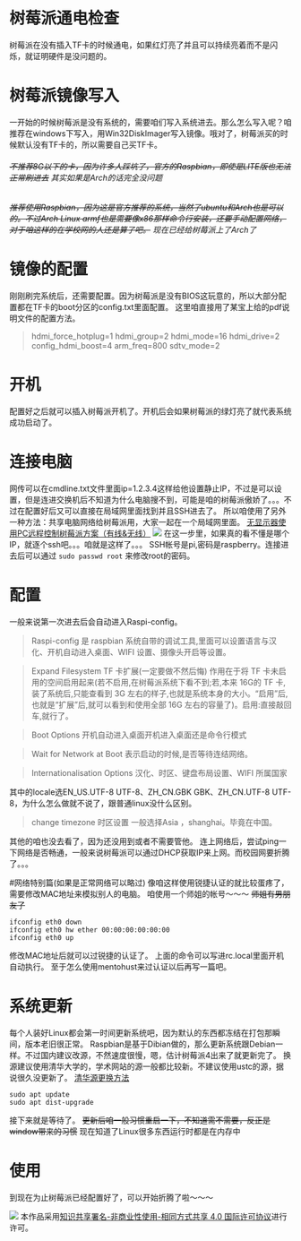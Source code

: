 # 树莓派通电检查
树莓派在没有插入TF卡的时候通电，如果红灯亮了并且可以持续亮着而不是闪烁，就证明硬件是没问题的。

# 树莓派镜像写入
一开始的时候树莓派是没有系统的，需要咱们写入系统进去。那么怎么写入呢？咱推荐在windows下写入，用Win32DiskImager写入镜像。哦对了，树莓派买的时候默认没有TF卡的，所以需要自己买TF卡。
###### ~~不推荐8G以下的卡，因为许多人踩坑了，官方的Raspbian，即使是LITE版也无法正常刷进去~~ 其实如果是Arch的话完全没问题
###### ~~推荐使用Raspbian，因为这是官方推荐的系统，当然了ubuntu和Arch也是可以的。不过Arch Linux armf也是需要像x86那样命令行安装，还要手动配置网络，对于咱这样的在学校网的人还是算了吧。~~ 现在已经给树莓派上了Arch了
# 镜像的配置
刚刚刷完系统后，还需要配置。因为树莓派是没有BIOS这玩意的，所以大部分配置都在TF卡的boot分区的config.txt里面配置。
这里咱直接用了某宝上给的pdf说明文件的配置方法。
> hdmi_force_hotplug=1
hdmi_group=2
hdmi_mode=16
hdmi_drive=2
config_hdmi_boost=4
arm_freq=800
sdtv_mode=2

# 开机
配置好之后就可以插入树莓派开机了。开机后会如果树莓派的绿灯亮了就代表系统成功启动了。

# 连接电脑
网传可以在cmdline.txt文件里面ip=1.2.3.4这样给他设置静止IP，不过是可以设置，但是连进交换机后不知道为什么电脑搜不到，可能是咱的树莓派傲娇了。。。不过在配置好后又可以直接在局域网里面找到并且SSH进去了。
所以咱使用了另外一种方法：共享电脑网络给树莓派用，大家一起在一个局域网里面。
[无显示器使用PC远程控制树莓派方案（有线&无线）](http://qiita.com/CoffeeDog/items/d1ad4e53373935701b1a)
![](https://qiita-image-store.s3.amazonaws.com/0/99696/9f2a976f-d868-7e47-93aa-b27160f7e86d.png)
在这一步里，如果真的看不懂是哪个IP，就逐个ssh吧。。。咱就是这样了。。。
SSH帐号是pi,密码是raspberry。连接进去后可以通过
`sudo passwd root`
来修改root的密码。

# 配置
一般来说第一次进去后会自动进入Raspi-config。

>Raspi-config 是 raspbian 系统自带的调试工具,里面可以设置语言与汉化、开机自动进入桌面、WIFI 设置、摄像头开启等设置。

>Expand Filesystem TF 卡扩展(一定要做不然后悔)
作用在于将 TF 卡未启用的空间启用起来(若不启用,在树莓派系统下看不到;若,本来 16G的 TF 卡,装了系统后,只能查看到 3G 左右的样子,也就是系统本身的大小。“启用”后,也就是“扩展”后,就可以看到和使用全部 16G 左右的容量了)。启用:直接敲回车,就行了。

>Boot Options 开机自动进入桌面开机进入桌面还是命令行模式

>Wait for Network at Boot
表示启动的时候,是否等待连结网络。

>Internationalisation Options
汉化、时区、键盘布局设置、WIFI 所属国家

其中的locale选EN_US.UTF-8 UTF-8、ZH_CN.GBK GBK、ZH_CN.UTF-8 UTF-8，为什么怎么做就不说了，跟普通linux没什么区别。

>change timezone 时区设置
一般选择Asia ，shanghai。毕竟在中国。

其他的咱也没去看了，因为还没用到或者不需要管他。
连上网络后，尝试ping一下网络是否畅通，一般来说树莓派可以通过DHCP获取IP来上网。而校园网要折腾了。。。

#网络特别篇(如果是正常网络可以略过)
像咱这样使用锐捷认证的就比较蛋疼了，需要修改MAC地址来模拟别人的电脑。
咱使用一个师姐的帐号～～～ ~~师姐有男朋友了~~
```
ifconfig eth0 down
ifconfig eth0 hw ether 00:00:00:00:00:00
ifconfig eth0 up
```
修改MAC地址后就可以过锐捷的认证了。
上面的命令可以写进rc.local里面开机自动执行。
至于怎么使用mentohust来过认证以后再写一篇吧。

# 系统更新
每个人装好Linux都会第一时间更新系统吧，因为默认的东西都冻结在打包那瞬间，版本老旧很正常。
Raspbian是基于Dibian做的，那么更新系统跟Debian一样。不过国内建议改源，不然速度很慢，嗯，估计树莓派4出来了就更新完了。
换源建议使用清华大学的，学术网站的源一般都比较新。不建议使用ustc的源，据说很久没更新了。
[清华源更换方法](https://mirrors.tuna.tsinghua.edu.cn/help/raspbian/)

```
sudo apt update
sudo apt dist-upgrade
```
接下来就是等待了。
~~更新后咱一般习惯重启一下，不知道需不需要，反正是window带来的习惯~~ 现在知道了Linux很多东西运行时都是在内存中

# 使用
到现在为止树莓派已经配置好了，可以开始折腾了啦～～～

![](https://i.creativecommons.org/l/by-nc-sa/4.0/88x31.png)
本作品采用[知识共享署名-非商业性使用-相同方式共享 4.0 国际许可协议](http://creativecommons.org/licenses/by-nc-sa/4.0/)进行许可。
